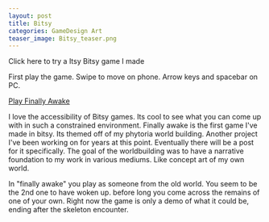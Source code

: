 ```yaml
---
layout: post
title: Bitsy
categories: GameDesign Art
teaser_image: Bitsy_teaser.png
---
```

Click here to try a Itsy Bitsy game I made
   
First play the game. Swipe to move on phone. Arrow keys and spacebar on PC.


<a href="/assets/Bitsy/finally_awake.html" target="_blank">Play Finally Awake</a>


 I love the accessibility of Bitsy games. Its cool to see what you can come up with in such a constrained environment. Finally awake is the first game I've made in bitsy.
 Its themed off of my phytoria world building. Another project I've been working on for years at this point. Eventually there will be a post for it specifically. The goal of the worldbuilding was to have a narrative foundation to my work in various mediums. Like concept art of my own world.


In "finally awake" you play as someone from the old world. You seem to be the 2nd one to have woken up. before long you come across the remains of one of your own. Right now the game is only a demo of what it could be, ending after the skeleton encounter.


                                                                        

